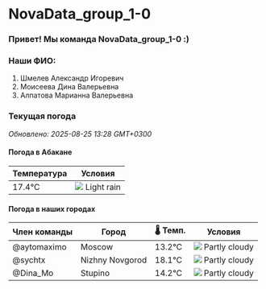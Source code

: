 # NovaData_group_1-0
### Привет! Мы команда NovaData_group_1-0 :)

### Наши ФИО:
1. Шмелев Александр Игоревич
2. Моисеева Дина Валерьевна
3. Алпатова Марианна Валерьевна

### Текущая погода
<!-- WEATHER:START -->
_Обновлено: 2025-08-25 13:28 GMT+0300_

#### Погода в Абакане

| Температура | Условия |
|-------------|----------|
| 17.4°C     | ![](https://cdn.weatherapi.com/weather/64x64/day/296.png) Light rain |

#### Погода в наших городах

| Член команды  | Город               | 🌡️ Темп.  | Условия          |
|---------------|---------------------|-----------|--------------------|
| @aytomaximo    | Moscow              |   13.2°C | ![](https://cdn.weatherapi.com/weather/64x64/day/116.png) Partly cloudy |
| @sychtx        | Nizhny Novgorod     |   18.1°C | ![](https://cdn.weatherapi.com/weather/64x64/day/116.png) Partly cloudy |
| @Dina_Mo       | Stupino             |   14.2°C | ![](https://cdn.weatherapi.com/weather/64x64/day/116.png) Partly cloudy |

<!-- WEATHER:END -->

